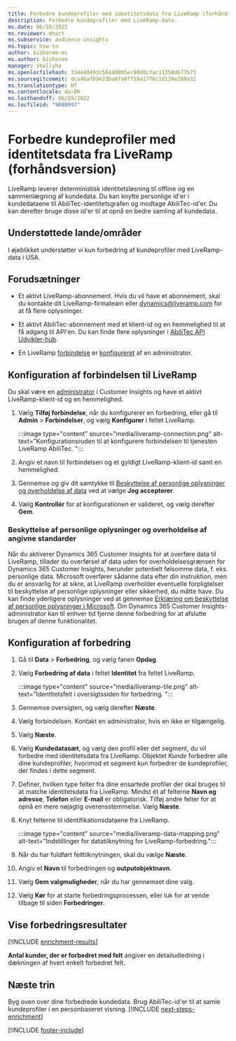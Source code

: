 ```yaml
---
title: Forbedre kundeprofiler med identitetsdata fra LiveRamp (forhåndsversion)
description: Forbedre kundeprofiler med LiveRamp-data.
ms.date: 06/10/2022
ms.reviewer: mhart
ms.subservice: audience-insights
ms.topic: how-to
author: kishorem-ms
ms.author: kishorem
manager: shellyha
ms.openlocfilehash: 334440493c50448005ec90d0cfac11358d677b73
ms.sourcegitcommit: dca46afb9e23ba87a0ff59a1776c1d139e209a32
ms.translationtype: HT
ms.contentlocale: da-DK
ms.lasthandoff: 06/29/2022
ms.locfileid: "9080997"
---
```

# <a name="enrich-customer-profiles-with-identity-data-from-liveramp-preview"></a>Forbedre kundeprofiler med identitetsdata fra LiveRamp (forhåndsversion)

LiveRamp leverer deterministisk identitetsløsning til offline og en sammenlægning af kundedata. Du kan knytte personlige id'er i kundedataene til AbiliTec-identitetsgrafen og modtage AbiliTec-id'er. Du kan derefter bruge disse id'er til at opnå en bedre samling af kundedata.

## <a name="supported-countriesregions"></a>Understøttede lande/områder

I øjeblikket understøtter vi kun forbedring af kundeprofiler med LiveRamp-data i USA.

## <a name="prerequisites"></a>Forudsætninger

- Et aktivt LiveRamp-abonnement. Hvis du vil have et abonnement, skal du kontakte dit LiveRamp-firmateam eller [dynamics@liveramp.com](mailto:dynamics@liveramp.com) for at få flere oplysninger.

- Et aktivt AbiliTec-abonnement med et klient-id og en hemmelighed til at få adgang til API'en. Du kan finde flere oplysninger i [AbiliTec API Udvikler-hub](https://developers.liveramp.com/abilitec-api/).

- En LiveRamp [forbindelse](connections.md) er [konfigureret](#configure-the-connection-for-liveramp) af en administrator.

## <a name="configure-the-connection-for-liveramp"></a>Konfiguration af forbindelsen til LiveRamp

Du skal være en [administrator](permissions.md#admin) i Customer Insights og have et aktivt LiveRamp-klient-id og en hemmelighed.

1. Vælg **Tilføj forbindelse**, når du konfigurerer en forbedring, eller gå til **Admin** > **Forbindelser**, og vælg **Konfigurer** i feltet LiveRamp.

   :::image type="content" source="media/liveramp-connection.png" alt-text="Konfigurationsruden til at konfigurere forbindelsen til tjenesten LiveRamp AbiliTec. ":::

1. Angiv et navn til forbindelsen og et gyldigt LiveRamp-klient-id samt en hemmelighed.

1. Gennemse og giv dit samtykke til [Beskyttelse af personlige oplysninger og overholdelse af data](#data-privacy-and-compliance) ved at vælge **Jeg accepterer**.

1. Vælg **Kontrollér** for at konfigurationen er valideret, og vælg derefter **Gem**.

### <a name="data-privacy-and-compliance"></a>Beskyttelse af personlige oplysninger og overholdelse af angivne standarder

Når du aktiverer Dynamics 365 Customer Insights for at overføre data til LiveRamp, tillader du overførsel af data uden for overholdelsesgrænsen for Dynamics 365 Customer Insights, herunder potentielt følsomme data, f. eks. personlige data. Microsoft overfører sådanne data efter din instruktion, men du er ansvarlig for at sikre, at LiveRamp overholder eventuelle forpligtelser til beskyttelse af personlige oplysninger eller sikkerhed, du måtte have. Du kan finde yderligere oplysninger ved at gennemse [Erklæring om beskyttelse af personlige oplysninger i Microsoft](https://go.microsoft.com/fwlink/?linkid=396732). Din Dynamics 365 Customer Insights-administrator kan til enhver tid fjerne denne forbedring for at afslutte brugen af denne funktionalitet.

## <a name="configure-the-enrichment"></a>Konfiguration af forbedring

1. Gå til **Data** > **Forbedring**, og vælg fanen **Opdag**.

1. Vælg **Forbedring af data** i feltet **Identitet** fra feltet LiveRamp.

   :::image type="content" source="media/liveramp-tile.png" alt-text="Identitetsfelt i oversigtssiden for forbedring. ":::

1. Gennemse oversigten, og vælg derefter **Næste**.

1. Vælg forbindelsen. Kontakt en administrator, hvis en ikke er tilgængelig.

1. Vælg **Næste**.

1. Vælg **Kundedatasæt**, og vælg den profil eller det segment, du vil forbedre med identitetsdata fra LiveRamp. Objektet *Kunde* forbedrer alle dine kundeprofiler, hvorimod et segment kun forbedrer de kundeprofiler, der findes i dette segment.

1. Definer, hvilken type felter fra dine ensartede profiler der skal bruges til at matche identitetsdata fra LiveRamp. Mindst ét af felterne **Navn og adresse**, **Telefon** eller **E-mail** er obligatorisk. Tilføj andre felter for at opnå en mere nøjagtig overensstemmelse. Vælg **Næste**.

1. Knyt felterne til identifikationsdataene fra LiveRamp.

   :::image type="content" source="media/liveramp-data-mapping.png" alt-text="Indstillinger for datatilknytning for LiveRamp-forbedring.":::

1. Når du har fuldført felttilknytningen, skal du vælge **Næste**.

1. Angiv et **Navn** til forbedringen og **outputobjektnavn**.

1. Vælg **Gem valgmuligheder**, når du har gennemset dine valg.

1. Vælg **Kør** for at starte forbedringsprocessen, eller luk for at vende tilbage til siden **Forbedringer**.

## <a name="view-enrichment-results"></a>Vise forbedringsresultater

[!INCLUDE [enrichment-results](includes/enrichment-results.md)]

**Antal kunder, der er forbedret med felt** angiver en detailudledning i dækningen af hvert enkelt forbedret felt.

## <a name="next-steps"></a>Næste trin

Byg oven over dine forbedrede kundedata. Brug AbiliTec-id'er til at samle kundeprofiler i en personbaseret visning.
[!INCLUDE [next-steps-enrichment](includes/next-steps-enrichment.md)]

[!INCLUDE [footer-include](includes/footer-banner.md)]
